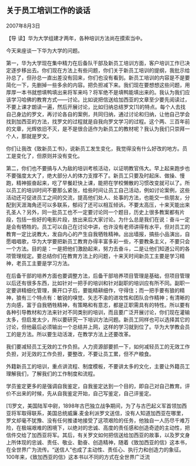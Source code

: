 ## 关于员工培训工作的谈话

2007年8月3日



【导  读】华为大学组建才两年，各种培训方法尚在摸索当中。



今天来座谈一下华为大学的问题。

第一，华为大学现在集中精力在后备队干部及新员工培训方面，客户培训工作已决定逐步移出去。你们现在方法上有些问题，你们关于新员工培训的提纲，我批示给孙总了，但孙总一直出差没有回来，你们也没有看到。新员工培训的内容是不是要简化一下，先删掉一些多余的内容。把负担减下来。我们现在要想想这些问题，用厚厚一本书就想填鸭填出来将军来吗？将军绝不是填鸭能填出来的。我认为我们应该学习哈佛的教育方式——讨论。比如说把信送给加西亚的文章至少要先阅读过，不要上课才朗读一遍，然后开展讨论，比如归纳总结罗文[1]的特点。每个人去找自己身边的罗文，再讨论各自的案例，共同归纳，通过讨论和归纳，让他自己学会找到加西亚的方法，找罗文的过程就是自我向罗文学习的过程。这个两、三百年前的文章，光辉依旧不灭，是不是很合适作为新员工的教材呢？我认为我们只崇拜一个人，那就是罗文。

你们让我改《致新员工书》，说新员工发生变化，我觉得没有什么好改的地方。员工是变化了，但原则并没有变化。

第二，你们也不要搞与人为敌的培训考核活动，以证明教官伟大。早上起来跑步也不要强度太大了，绝大部分人的体力支撑不了。新员工只要及时起床、做操、慢跑，精神振奋起来，吃了早餐赶快上课，能把在学校懒散的习惯改变就可以了。所以员工的培训时间不要那么紧张，给些时间让员工自己活动，例如讨论案例，这些活动还可促进员工之间的交流，提高他们处人、处事的方法，也能交一些朋友，分配到天涯海角还可以多联系，郁闷了还可以相互倾诉。不要太高压，十来天能出来孔圣人？另外，同一批员工也不一定要讨论同一个题目，历史上很多教案都有片段，包括一些好的电影片段，放出来后大家讨论。为什么总是我们在说：奋斗一定是会有牺牲的。员工可以自己在讨论中讲，也许没有老师讲得有水平，但对员工的教育一定比说教大，发自内心的产生自我牺牲精神。出出墙报，搞些小品演出，自愿唱唱歌，华为大学要把新员工教育办得丰富多彩一些，不要教条主义，不要只会一个方法。目的是：一是把他们激励起来，努力去奋斗，二是让他们知道公司的各项管理规定。要总结你们在教育方法上的问题，十来天时间新员工主要是学习精神，老员工主要是学习方法。

在后备干部的培养方面也要调整方法，后备干部培养项目管理是基础，但项目管理以后还有很多东西，比如针对一把手的培训和针对副职的培训应有所不同。副职一定要讲精细化管理，撕开口子后，要能精耕细作，守得住；而一把手要有狼的精神，狼有三个特点有：敏锐的嗅觉、矢志不渝的进攻性和团队合作精神；有清晰的方向感，富于自我牺牲精神，有策略和有意志，都是正职需具有的特性。所以要有各种引导教材和方法来针对不同类别的培训，而且要广泛开展讨论，你们现在灌输太多，但启发太少，所以要研究一下培训方法问题。新员工同样也可以选择其它的讨论，但他最后必须输出一个总结并上网，这样的学习就到位了。华为大学教会员工的是方法。所以要生动活泼，在教学方法上还要改革。

我们要减轻员工无效的工作负担。人力资源部要抓一下，如何减轻员工的无效工作负担，对无效的工作负担，要整改，不要让员工累，但不产粮食。

外籍新员工的培训，重点讲流程、制度模板，不要讲太多的文化，主要让外籍员工理解我们，了解我们的工作制度和流程。

学员鉴定更多的是强调自我鉴定，自我鉴定达到一个目的，即自己对自己教育。评价不出来的时候，先从自我鉴定开始，自己写鉴定，自己评鉴定。


[1]罗文，美国陆军中尉，1898年古巴独立战争期间，为了与古巴起义军首领加西亚将军取得联系，美国总统威廉.麦金利派罗文送信，没有人知道加西亚在哪里，罗文却毫不犹豫、没有任何推诿地接受了这项艰险的任务，他独自一人历尽千难万险，在极端艰难的困境下，以绝对的忠诚、高度的责任感和创造奇迹的主动性，把信件交给了加西亚将军。其后，有关罗文如何把信送给加西亚的故事，以及罗文身上所体现的忠诚、责任、敬业、勤奋、创造精神，随着《致加西亚的信》这本书，在全世界广为流传。“送信人”也成了主动性、责任心、执行力和创造力的象征。100年来，《致加西亚的信》这本书以不同的方式在全世界广泛流
